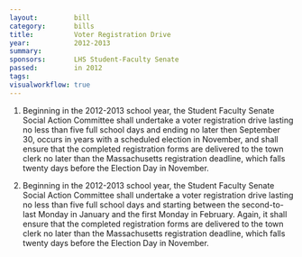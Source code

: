 ```yaml
---  
layout:         bill
category:       bills
title:          Voter Registration Drive
year:           2012-2013
summary:        
sponsors:       LHS Student-Faculty Senate
passed:         in 2012
tags:           
visualworkflow: true
---
```


1.  Beginning in the 2012-2013 school year, the Student Faculty Senate Social Action Committee shall undertake a voter registration drive lasting no less than five full school days and ending no later then September 30, occurs in years with a scheduled election in November, and shall ensure that the completed registration forms are delivered to the town clerk no later than the Massachusetts registration deadline, which falls twenty days before the Election Day in November.

2.  Beginning in the 2012-2013 school year, the Student Faculty Senate Social Action Committee shall undertake a voter registration drive lasting no less than five full school days and starting between the second-to-last Monday in January and the first Monday in February.  Again, it shall ensure that the completed registration forms are delivered to the town clerk no later than the Massachusetts registration deadline, which falls twenty days before the Election Day in November.